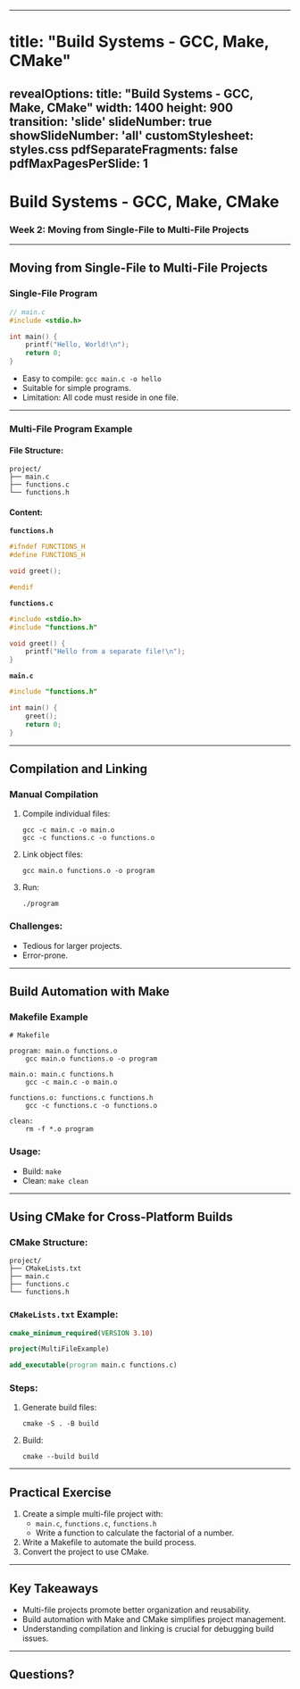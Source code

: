 
---
# title: "Build Systems - GCC, Make, CMake"
revealOptions:
  title: "Build Systems - GCC, Make, CMake"
  width: 1400
  height: 900
  transition: 'slide'
  slideNumber: true
  showSlideNumber: 'all'
  customStylesheet: styles.css
  pdfSeparateFragments: false
  pdfMaxPagesPerSlide: 1
---

# Build Systems - GCC, Make, CMake
### Week 2: Moving from Single-File to Multi-File Projects

---

## Moving from Single-File to Multi-File Projects

### Single-File Program

```c
// main.c
#include <stdio.h>

int main() {
    printf("Hello, World!\n");
    return 0;
}
```

- Easy to compile: `gcc main.c -o hello`
- Suitable for simple programs.
- Limitation: All code must reside in one file.

---

### Multi-File Program Example

#### File Structure:
```
project/
├── main.c
├── functions.c
└── functions.h
```

#### Content:

**`functions.h`**
```c
#ifndef FUNCTIONS_H
#define FUNCTIONS_H

void greet();

#endif
```

**`functions.c`**
```c
#include <stdio.h>
#include "functions.h"

void greet() {
    printf("Hello from a separate file!\n");
}
```

**`main.c`**
```c
#include "functions.h"

int main() {
    greet();
    return 0;
}
```

---

## Compilation and Linking

### Manual Compilation
1. Compile individual files:
   ```
   gcc -c main.c -o main.o
   gcc -c functions.c -o functions.o
   ```
2. Link object files:
   ```
   gcc main.o functions.o -o program
   ```
3. Run:
   ```
   ./program
   ```

### Challenges:
- Tedious for larger projects.
- Error-prone.

---

## Build Automation with Make

### Makefile Example

```make
# Makefile

program: main.o functions.o
    gcc main.o functions.o -o program

main.o: main.c functions.h
    gcc -c main.c -o main.o

functions.o: functions.c functions.h
    gcc -c functions.c -o functions.o

clean:
    rm -f *.o program
```

### Usage:
- Build: `make`
- Clean: `make clean`

---

## Using CMake for Cross-Platform Builds

### CMake Structure:
```
project/
├── CMakeLists.txt
├── main.c
├── functions.c
└── functions.h
```

### `CMakeLists.txt` Example:
```cmake
cmake_minimum_required(VERSION 3.10)

project(MultiFileExample)

add_executable(program main.c functions.c)
```

### Steps:
1. Generate build files:
   ```
   cmake -S . -B build
   ```
2. Build:
   ```
   cmake --build build
   ```

---

## Practical Exercise

1. Create a simple multi-file project with:
   - `main.c`, `functions.c`, `functions.h`
   - Write a function to calculate the factorial of a number.
2. Write a Makefile to automate the build process.
3. Convert the project to use CMake.

---

## Key Takeaways
- Multi-file projects promote better organization and reusability.
- Build automation with Make and CMake simplifies project management.
- Understanding compilation and linking is crucial for debugging build issues.

---

## Questions?
